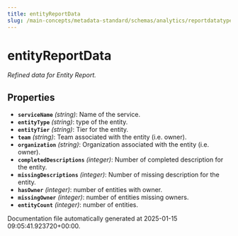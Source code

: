```yaml
---
title: entityReportData
slug: /main-concepts/metadata-standard/schemas/analytics/reportdatatype/entityreportdata
---
```


# entityReportData

*Refined data for Entity Report.*

## Properties

- **`serviceName`** *(string)*: Name of the service.
- **`entityType`** *(string)*: type of the entity.
- **`entityTier`** *(string)*: Tier for the entity.
- **`team`** *(string)*: Team associated with the entity (i.e. owner).
- **`organization`** *(string)*: Organization associated with the entity (i.e. owner).
- **`completedDescriptions`** *(integer)*: Number of completed description for the entity.
- **`missingDescriptions`** *(integer)*: Number of missing description for the entity.
- **`hasOwner`** *(integer)*: number of entities with owner.
- **`missingOwner`** *(integer)*: number of entities missing owners.
- **`entityCount`** *(integer)*: number of entities.


Documentation file automatically generated at 2025-01-15 09:05:41.923720+00:00.
